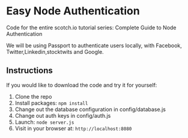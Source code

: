 # Easy Node Authentication

Code for the entire scotch.io tutorial series: Complete Guide to Node Authentication

We will be using Passport to authenticate users locally, with Facebook, Twitter,Linkedin,stocktwits and Google.


## Instructions

If you would like to download the code and try it for yourself:

1. Clone the repo
2. Install packages: `npm install`
3. Change out the database configuration in config/database.js
4. Change out auth keys in config/auth.js
5. Launch: `node server.js`
6. Visit in your browser at: `http://localhost:8080`
